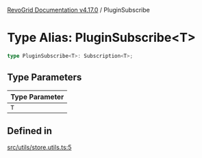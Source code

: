 [RevoGrid Documentation v4.17.0](README.md) / PluginSubscribe

# Type Alias: PluginSubscribe\<T\>

```ts
type PluginSubscribe<T>: Subscription<T>;
```

## Type Parameters

| Type Parameter |
| ------ |
| `T` |

## Defined in

[src/utils/store.utils.ts:5](https://github.com/revolist/revogrid/blob/4911b401b4ed4a1ad4f684e9c38c48b1c7ad2346/src/utils/store.utils.ts#L5)
